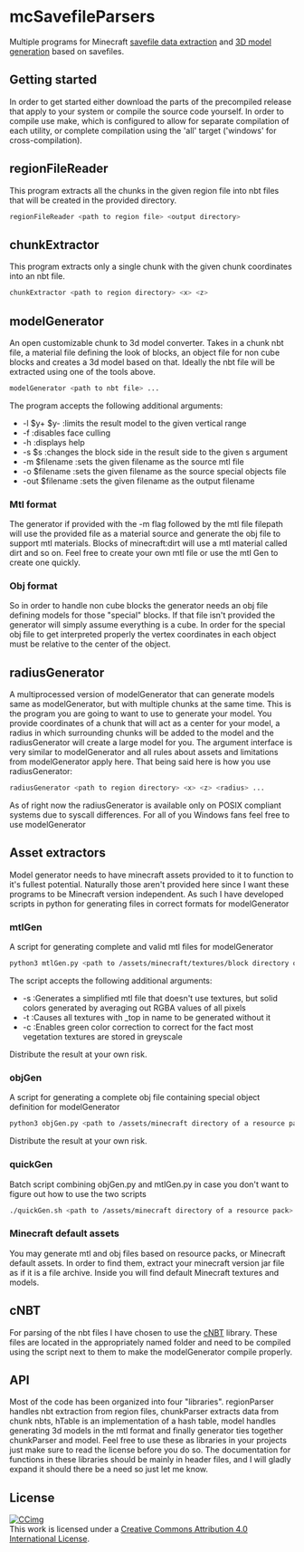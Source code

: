 # mcSavefileParsers

Multiple programs for Minecraft [savefile data extraction](#chunkextractor) and [3D model generation](#radiusgenerator) based on savefiles.  

## Getting started

In order to get started either download the parts of the precompiled release that apply to your system or compile the source code yourself.
In order to compile use make, which is configured to allow for separate compilation of each utility, or complete compilation using the 'all' target ('windows' for cross-compilation).

## regionFileReader

This program extracts all the chunks in the given region file into nbt files that will be created in the provided directory.

```Bash
regionFileReader <path to region file> <output directory>
```

## chunkExtractor

This program extracts only a single chunk with the given chunk coordinates into an nbt file.

```Bash
chunkExtractor <path to region directory> <x> <z>
```

## modelGenerator

An open customizable chunk to 3d model converter.
Takes in a chunk nbt file, a material file defining the look of blocks, an object file for non cube blocks and creates a 3d model based on that.
Ideally the nbt file will be extracted using one of the tools above.

```Bash
modelGenerator <path to nbt file> ...
```

The program accepts the following additional arguments:

- -l $y+ $y- :limits the result model to the given vertical range
- -f :disables face culling
- -h :displays help
- -s $s :changes the block side in the result side to the given s argument
- -m $filename :sets the given filename as the source mtl file
- -o $filename :sets the given filename as the source special objects file
- -out $filename :sets the given filename as the output filename

### Mtl format

The generator if provided with the -m flag followed by the mtl file filepath will use the provided file as a material source and generate the obj file to support mtl materials. Blocks of minecraft:dirt will use a mtl material called dirt and so on. Feel free to create your own mtl file or use the mtl Gen to create one quickly.

### Obj format

So in order to handle non cube blocks the generator needs an obj file defining models for those "special" blocks.
If that file isn't provided the generator will simply assume everything is a cube.
In order for the special obj file to get interpreted properly the vertex coordinates in each object must be relative to the center of the object.

## radiusGenerator

A multiprocessed version of modelGenerator that can generate models same as modelGenerator, but with multiple chunks at the same time.
This is the program you are going to want to use to generate your model.
You provide coordinates of a chunk that will act as a center for your model, a radius in which surrounding chunks will be added to the model and the radiusGenerator will create a large model for you.
The argument interface is very similar to modelGenerator and all rules about assets and limitations from modelGenerator apply here.
That being said here is how you use radiusGenerator:

```Bash
radiusGenerator <path to region directory> <x> <z> <radius> ...
```

As of right now the radiusGenerator is available only on POSIX compliant systems due to syscall differences.
For all of you Windows fans feel free to use modelGenerator

## Asset extractors

Model generator needs to have minecraft assets provided to it to function to it's fullest potential.
Naturally those aren't provided here since I want these programs to be Minecraft version independent.
As such I have developed scripts in python for generating files in correct formats for modelGenerator

### mtlGen

A script for generating complete and valid mtl files for modelGenerator

```Bash
python3 mtlGen.py <path to /assets/minecraft/textures/block directory of a resource pack> ...
```

The script accepts the following additional arguments:

- -s :Generates a simplified mtl file that doesn't use textures, but solid colors generated by averaging out RGBA values of all pixels
- -t :Causes all textures with _top in name to be generated without it
- -c :Enables green color correction to correct for the fact most vegetation textures are stored in greyscale

Distribute the result at your own risk.

### objGen

A script for generating a complete obj file containing special object definition for modelGenerator

```Bash
python3 objGen.py <path to /assets/minecraft directory of a resource pack>
```

Distribute the result at your own risk.

### quickGen

Batch script combining objGen.py and mtlGen.py in case you don't want to figure out how to use the two scripts

```Bash
./quickGen.sh <path to /assets/minecraft directory of a resource pack>
```

### Minecraft default assets

You may generate mtl and obj files based on resource packs, or Minecraft default assets.
In order to find them, extract your minecraft version jar file as if it is a file archive.
Inside you will find default Minecraft textures and models.

## cNBT

For parsing of the nbt files I have chosen to use the [cNBT](https://github.com/chmod222/cNBT/tree/master) library. These files are located in the appropriately named folder and need to be compiled using the script next to them to make the modelGenerator compile properly.

## API

Most of the code has been organized into four "libraries".
regionParser handles nbt extraction from region files, chunkParser extracts data from chunk nbts, hTable is an implementation of a hash table, model handles generating 3d models in the mtl format and finally generator ties together chunkParser and model.
Feel free to use these as libraries in your projects just make sure to read the license before you do so.
The documentation for functions in these libraries should be mainly in header files, and I will gladly expand it should there be a need so just let me know.

## License

[![CCimg](https://i.creativecommons.org/l/by/4.0/88x31.png)](http://creativecommons.org/licenses/by/4.0/)  
This work is licensed under a [Creative Commons Attribution 4.0 International License](http://creativecommons.org/licenses/by/4.0/).  
